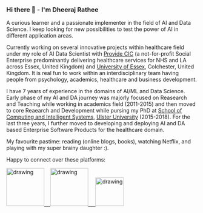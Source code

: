 ### Hi there 👋 - I'm Dheeraj Rathee

A curious learner and a passionate implementer in the field of AI and Data Science. I keep looking for new possibilities to test the power of AI in different application areas. 

Currently working on several innovative projects within healthcare field under my role of AI Data Scientist with <a href="https://www.provide.org.uk/" target="_blank">Provide CIC</a> (a not-for-profit Social Enterprise predominantly delivering healthcare services for NHS and LA across Essex, United Kingdom) and <a href="https://www.essex.ac.uk/" target="_blank">University of Essex</a>, Colchester, United Kingdom. It is real fun to work within an interdisciplinary team having people from psychology, academics, healthcare and business development.   

I have 7 years of experience in the domains of AI/ML and Data Science. Early phase of my AI and DA journey was majorly focused on Reasearch and Teaching while working in academics field (2011-2015) and then moved to core Reaearch and Development while pursing my PhD at <a href="https://www.ulster.ac.uk/departments/dvc/cebe/school-of-computing-engineering-and-intelligent-systems" target="_blank">School of Computing and Intelligent Systems</a>, <a href="https://www.ulster.ac.uk/" target="_blank">Ulster University</a>  (2015-2018). For the last three years, I further moved to developing and deploying AI and DA based Enterprise Software Products for the healthcare domain. 

My favourite pastime: reading (online blogs, books), watching Netflix, and playing with my super brainy daughter :). 

Happy to connect over these platforms:

<a href="https://www.youtube.com/channel/UCYlOdJBJQN4c7k25uzwSwJA"><img src="https://res.cloudinary.com/importdata/image/upload/v1595012354/yt_logo_jjgys4.png" alt="drawing" width="100"/>&nbsp;&nbsp;&nbsp;&nbsp;<a href="https://www.linkedin.com/in/dheeraj-rathee-phd-2a816297/"><img src="https://res.cloudinary.com/importdata/image/upload/v1595012354/linkedin_t9qiwy.png" alt="drawing" width="100"/> &nbsp;&nbsp;&nbsp;&nbsp;<a href="https://www.researchgate.net/profile/Dheeraj-Rathee"><img src="https://www.karriereletter.de/wp-content/uploads/2015/11/RG_Logo.png" alt="drawing" width="75"/>
<!--
**dheerajrathee/dheerajrathee** is a ✨ _special_ ✨ repository because its `README.md` (this file) appears on your GitHub profile.

Here are some ideas to get you started:

- 🔭 I’m currently working on ...
- 🌱 I’m currently learning ...
- 👯 I’m looking to collaborate on ...
- 🤔 I’m looking for help with ...
- 💬 Ask me about ...
- 📫 How to reach me: ...
- 😄 Pronouns: ...
- ⚡ Fun fact: ...
-->
